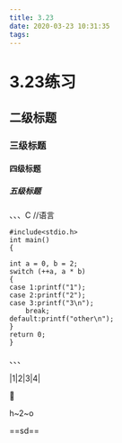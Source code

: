 ```yaml
---
title: 3.23
date: 2020-03-23 10:31:35
tags:
---
```


# 3.23练习 

## 二级标题 

### 三级标题 

#### 四级标题 

##### 五级标题 

、、、C   //语言

    #include<stdio.h>
    int main()
    {

    int a = 0, b = 2;
    switch (++a, a * b)
	{
	case 1:printf("1");
	case 2:printf("2");
	case 3:printf("3\n");
		break;
	default:printf("other\n");
	}
	return 0;
    } 
、、、

|1|2|3|4|

:imp:

h~2~o

==sd==


